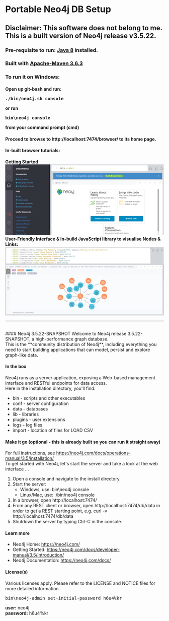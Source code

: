 # Portable Neo4j DB Setup
## Disclaimer: This software does not belong to me. This is a built version of Neo4j release v3.5.22.
### Pre-requisite to run: [Java 8](https://www.oracle.com/sg/java/technologies/javase/javase-jdk8-downloads.html) installed. 
### Built with [Apache-Maven 3.6.3](http://maven.apache.org/download.cgi)
### To run it on Windows:
#### Open up git-bash and run: <pre>./bin/neo4j.sh console</pre> or run <pre>bin\neo4j console</pre> from your command prompt (cmd)
#### Proceed to browse to http://localhost:7474/browser/ to its home page.

#### In-built browser tutorials:
**Getting Started**
<br>![Getting Started](https://github.com/incubated-geek-cc/portable-neo4j-dbsetup/blob/main/img/preview_getting_started.png)
<br>**User-Friendly Interface & In-build JavaScript library to visualise Nodes & Links:**
<br>![Sample Movie Graph](https://github.com/incubated-geek-cc/portable-neo4j-dbsetup/blob/main/img/preview_movie_graph.png)

<hr>
<br>
#### Neo4j 3.5.22-SNAPSHOT
Welcome to Neo4j release 3.5.22-SNAPSHOT, a high-performance graph database.<br>
This is the **community distribution of Neo4j**, including everything you need to start building applications that can model, persist and explore graph-like data.

#### In the box
Neo4j runs as a server application, exposing a Web-based management interface and RESTful endpoints for data access.
<br>Here in the installation directory, you'll find:
* bin - scripts and other executables
* conf - server configuration
* data - databases
* lib - libraries
* plugins - user extensions
* logs - log files
* import - location of files for LOAD CSV

#### Make it go (optional - this is already built so you can run it straight away)
For full instructions, see https://neo4j.com/docs/operations-manual/3.5/installation/
<br>To get started with Neo4j, let's start the server and take a look at the web interface ...
1. Open a console and navigate to the install directory.
2. Start the server:
   * Windows, use: bin\neo4j console
   * Linux/Mac, use: ./bin/neo4j console
3. In a browser, open http://localhost:7474/
4. From any REST client or browser, open http://localhost:7474/db/data
   in order to get a REST starting point, e.g.
   curl -v http://localhost:7474/db/data
5. Shutdown the server by typing Ctrl-C in the console.

#### Learn more
* Neo4j Home: https://neo4j.com/
* Getting Started: https://neo4j.com/docs/developer-manual/3.5/introduction/
* Neo4j Documentation: https://neo4j.com/docs/

#### License(s)
Various licenses apply. Please refer to the LICENSE and NOTICE files for more
detailed information.

<pre>bin\neo4j-admin set-initial-password h6u4%kr</pre>
**user:** neo4j<br>
**password:** h6u4%kr